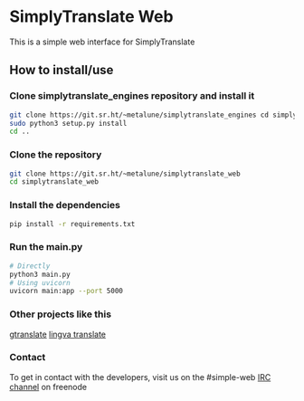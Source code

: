# SimplyTranslate Web

This is a simple web interface for SimplyTranslate

## How to install/use
### Clone simplytranslate_engines repository and install it
```sh
git clone https://git.sr.ht/~metalune/simplytranslate_engines cd simplytranslate_engines
sudo python3 setup.py install
cd ..
```

### Clone the repository
```sh
git clone https://git.sr.ht/~metalune/simplytranslate_web
cd simplytranslate_web
``` 

### Install the dependencies
```sh
pip install -r requirements.txt
```

### Run the main.py
```sh
# Directly
python3 main.py
# Using uvicorn
uvicorn main:app --port 5000
```

### Other projects like this
[gtranslate](https://git.sr.ht/~yerinalexey/gtranslate)
[lingva translate](https://github.com/TheDavidDelta/lingva-translate)

### Contact
To get in contact with the developers, visit us on the #simple-web [IRC channel](https://webchat.freenode.net/#simple-web) on freenode
